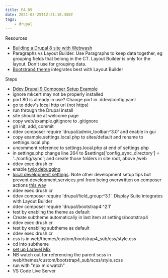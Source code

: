 ```yaml
---
title: PA D9
date: 2021-02-25T12:21:18.350Z
tags:
    - drupal
---
```


Resources

-   [Building a Drupal 8 site with Webwash](https://www.youtube.com/watch?v=iwJW18NA_S4&ab_channel=WebWash)
-   Paragraphs vs Layout Builder. Use Paragraphs to keep data together, eg grouping fields that belong in the CT. Layout Builder is only for the layout. Don't use for grouping data.
-   [Bootstrap4 theme](https://www.drupal.org/project/bootstrap4) integrates best with Layout Builder

Steps

-   [Ddev Drupal 9 Composer Setup Example](https://ddev.readthedocs.io/en/stable/users/cli-usage/#drupal-9-composer-setup-example)
-   ignore mkcert may not be properly installed
-   port 80 is already in use? Change port in .ddev/config.yaml
-   go to ddev's local http url (not https)
-   run through the Drupal install
-   site should be at welcome page
-   copy web/example.gitignore to .gitignore
-   git init, add, commit
-   ddev composer require 'drupal/admin_toolbar:^3.0' and enable in gui
-   copy example.settings.local.php to sites/default and rename to settings.local.php
-   uncomment reference to settings.local.php at end of settings.php
-   in settings.php change line 264 to $settings\['config_sync_directory'] = '../config/sync'; and create those folders in site root, above /web
-   ddev exec drush cr
-   enable [twig debugging](https://www.drupal.org/docs/theming-drupal/twig-in-drupal/debugging-twig-templates)
-   [local development settings](https://www.drupal.org/node/2598914). Note other development setup tips but prevent development.services.yml from being overwritten on composer actions [this way](https://www.drupal.org/forum/support/post-installation/2016-09-15/composer-update-overwrites-developmentservicesyml)
-   ddev exec drush cr
-   ddev composer require 'drupal/field_group:^3.1'. Display Suite integrates with Layout Builder
-   ddev composer require 'drupal/bootstrap4:^2.1'
-   test by enabling the theme as default
-   Create subtheme automatically in last item at settings/bootstrap4
-   ddev exec drush cr
-   test by enabling subtheme as default
-   ddev exec drush cr
-   css is in web/themes/custom/bootstrap4_sub/css/style.css
-   cd into subtheme
-   [set up Laravel Mix](https://upbeat-bhaskara-6b8219.netlify.app/pages/laravel-mix/)
-   NB watch out for referencing the parent scss in web/themes/custom/bootstrap4_sub/scss/style.scss
-   run with "npx mix watch"
-   VS Code Live Server
